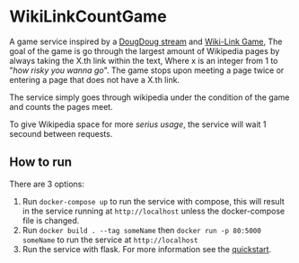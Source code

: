 # WikiLinkCountGame
A game service inspired by a [DougDoug stream](https://www.youtube.com/watch?v=u55MKYCoY2M) and [Wiki-Link Game](https://en.wikipedia.org/wiki/Wikipedia:Wiki-Link_Game), The goal of the game is go through the largest amount of Wikipedia pages by always taking the X.th link within the text, Where x is an integer from 1 to "*how risky you wanna go*". The game stops upon meeting a page twice or entering a page that does not have a X.th link. 

The service simply goes through wikipedia under the condition of the game and counts the pages meet.

To give Wikipedia space for more *serius usage*, the service will wait 1 secound between requests.

## How to run
There are 3 options:
1. Run ```docker-compose up``` to run the service with compose, this will result in the service running at `http://localhost` unless the docker-compose file is changed.
2. Run ```docker build . --tag someName``` then ```docker run -p 80:5000 someName``` to run the service at `http://localhost`
3. Run the service with flask. For more information see the [quickstart](https://flask.palletsprojects.com/en/2.2.x/quickstart/).